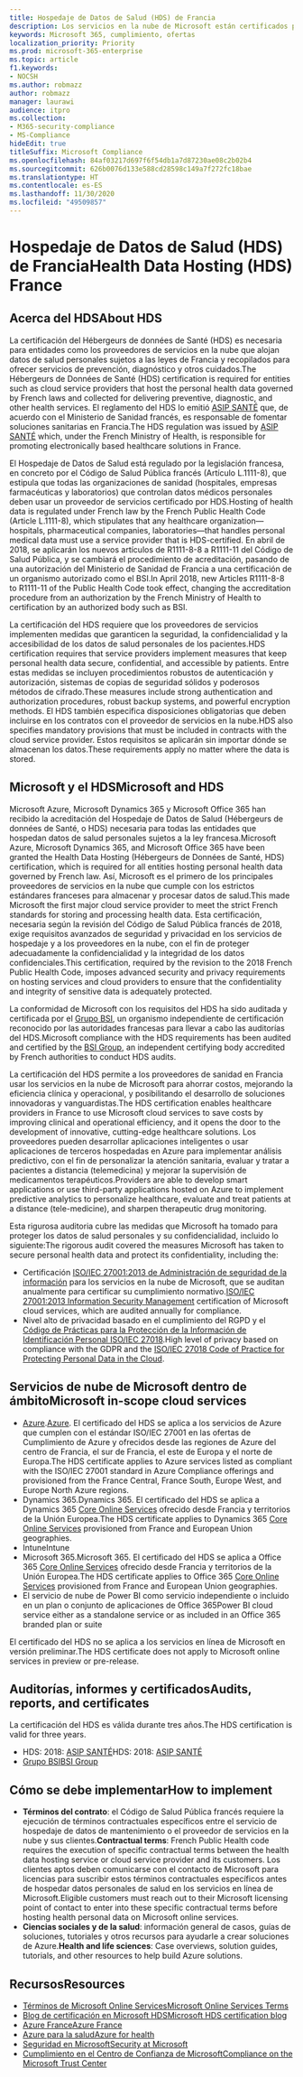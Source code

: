 ```yaml
---
title: Hospedaje de Datos de Salud (HDS) de Francia
description: Los servicios en la nube de Microsoft están certificados para su cumplimiento con el estándar de Hospedaje de Datos de Salud (Hébergeurs de données de Santé).
keywords: Microsoft 365, cumplimiento, ofertas
localization_priority: Priority
ms.prod: microsoft-365-enterprise
ms.topic: article
f1.keywords:
- NOCSH
ms.author: robmazz
author: robmazz
manager: laurawi
audience: itpro
ms.collection:
- M365-security-compliance
- MS-Compliance
hideEdit: true
titleSuffix: Microsoft Compliance
ms.openlocfilehash: 84af03217d697f6f54db1a7d87230ae08c2b02b4
ms.sourcegitcommit: 626b0076d133e588cd28598c149a7f272fc18bae
ms.translationtype: HT
ms.contentlocale: es-ES
ms.lasthandoff: 11/30/2020
ms.locfileid: "49509857"
---
```

# <a name="health-data-hosting-hds-france"></a><span data-ttu-id="67362-104">Hospedaje de Datos de Salud (HDS) de Francia</span><span class="sxs-lookup"><span data-stu-id="67362-104">Health Data Hosting (HDS) France</span></span>

## <a name="about-hds"></a><span data-ttu-id="67362-105">Acerca del HDS</span><span class="sxs-lookup"><span data-stu-id="67362-105">About HDS</span></span>

<span data-ttu-id="67362-106">La certificación del Hébergeurs de données de Santé (HDS) es necesaria para entidades como los proveedores de servicios en la nube que alojan datos de salud personales sujetos a las leyes de Francia y recopilados para ofrecer servicios de prevención, diagnóstico y otros cuidados.</span><span class="sxs-lookup"><span data-stu-id="67362-106">The Hébergeurs de Données de Santé (HDS) certification is required for entities such as cloud service providers that host the personal health data governed by French laws and collected for delivering preventive, diagnostic, and other health services.</span></span> <span data-ttu-id="67362-107">El reglamento del HDS lo emitió [ASIP SANTÉ](https://esante.gouv.fr/) que, de acuerdo con el Ministerio de Sanidad francés, es responsable de fomentar soluciones sanitarias en Francia.</span><span class="sxs-lookup"><span data-stu-id="67362-107">The HDS regulation was issued by [ASIP SANTÉ](https://esante.gouv.fr/) which, under the French Ministry of Health, is responsible for promoting electronically based healthcare solutions in France.</span></span>

<span data-ttu-id="67362-108">El Hospedaje de Datos de Salud está regulado por la legislación francesa, en concreto por el Código de Salud Pública francés (Artículo L.1111-8), que estipula que todas las organizaciones de sanidad (hospitales, empresas farmacéuticas y laboratorios) que controlan datos médicos personales deben usar un proveedor de servicios certificado por HDS.</span><span class="sxs-lookup"><span data-stu-id="67362-108">Hosting of health data is regulated under French law by the French Public Health Code (Article L.1111-8), which stipulates that any healthcare organization—hospitals, pharmaceutical companies, laboratories—that handles personal medical data must use a service provider that is HDS-certified.</span></span> <span data-ttu-id="67362-109">En abril de 2018, se aplicarán los nuevos artículos de R1111-8-8 a R1111-11 del Código de Salud Pública, y se cambiará el procedimiento de acreditación, pasando de una autorización del Ministerio de Sanidad de Francia a una certificación de un organismo autorizado como el BSI.</span><span class="sxs-lookup"><span data-stu-id="67362-109">In April 2018, new Articles R1111-8-8 to R1111-11 of the Public Health Code took effect, changing the accreditation procedure from an authorization by the French Ministry of Health to certification by an authorized body such as BSI.</span></span>

<span data-ttu-id="67362-110">La certificación del HDS requiere que los proveedores de servicios implementen medidas que garanticen la seguridad, la confidencialidad y la accesibilidad de los datos de salud personales de los pacientes.</span><span class="sxs-lookup"><span data-stu-id="67362-110">HDS certification requires that service providers implement measures that keep personal health data secure, confidential, and accessible by patients.</span></span> <span data-ttu-id="67362-111">Entre estas medidas se incluyen procedimientos robustos de autenticación y autorización, sistemas de copias de seguridad sólidos y poderosos métodos de cifrado.</span><span class="sxs-lookup"><span data-stu-id="67362-111">These measures include strong authentication and authorization procedures, robust backup systems, and powerful encryption methods.</span></span> <span data-ttu-id="67362-112">El HDS también especifica disposiciones obligatorias que deben incluirse en los contratos con el proveedor de servicios en la nube.</span><span class="sxs-lookup"><span data-stu-id="67362-112">HDS also specifies mandatory provisions that must be included in contracts with the cloud service provider.</span></span> <span data-ttu-id="67362-113">Estos requisitos se aplicarán sin importar dónde se almacenan los datos.</span><span class="sxs-lookup"><span data-stu-id="67362-113">These requirements apply no matter where the data is stored.</span></span>

## <a name="microsoft-and-hds"></a><span data-ttu-id="67362-114">Microsoft y el HDS</span><span class="sxs-lookup"><span data-stu-id="67362-114">Microsoft and HDS</span></span>

<span data-ttu-id="67362-115">Microsoft Azure, Microsoft Dynamics 365 y Microsoft Office 365 han recibido la acreditación del Hospedaje de Datos de Salud (Hébergeurs de données de Santé, o HDS) necesaria para todas las entidades que hospedan datos de salud personales sujetos a la ley francesa.</span><span class="sxs-lookup"><span data-stu-id="67362-115">Microsoft Azure, Microsoft Dynamics 365, and Microsoft Office 365 have been granted the Health Data Hosting (Hébergeurs de Données de Santé, HDS) certification, which is required for all entities hosting personal health data governed by French law.</span></span> <span data-ttu-id="67362-116">Así, Microsoft es el primero de los principales proveedores de servicios en la nube que cumple con los estrictos estándares franceses para almacenar y procesar datos de salud.</span><span class="sxs-lookup"><span data-stu-id="67362-116">This made Microsoft the first major cloud service provider to meet the strict French standards for storing and processing health data.</span></span> <span data-ttu-id="67362-117">Esta certificación, necesaria según la revisión del Código de Salud Pública francés de 2018, exige requisitos avanzados de seguridad y privacidad en los servicios de hospedaje y a los proveedores en la nube, con el fin de proteger adecuadamente la confidencialidad y la integridad de los datos confidenciales.</span><span class="sxs-lookup"><span data-stu-id="67362-117">This certification, required by the revision to the 2018 French Public Health Code, imposes advanced security and privacy requirements on hosting services and cloud providers to ensure that the confidentiality and integrity of sensitive data is adequately protected.</span></span>

<span data-ttu-id="67362-118">La conformidad de Microsoft con los requisitos del HDS ha sido auditada y certificada por el [Grupo BSI](https://www.bsigroup.com/fr-FR/), un organismo independiente de certificación reconocido por las autoridades francesas para llevar a cabo las auditorías del HDS.</span><span class="sxs-lookup"><span data-stu-id="67362-118">Microsoft compliance with the HDS requirements has been audited and certified by the [BSI Group](https://www.bsigroup.com/fr-FR/), an independent certifying body accredited by French authorities to conduct HDS audits.</span></span>

<span data-ttu-id="67362-119">La certificación del HDS permite a los proveedores de sanidad en Francia usar los servicios en la nube de Microsoft para ahorrar costos, mejorando la eficiencia clínica y operacional, y posibilitando el desarrollo de soluciones innovadoras y vanguardistas.</span><span class="sxs-lookup"><span data-stu-id="67362-119">The HDS certification enables healthcare providers in France to use Microsoft cloud services to save costs by improving clinical and operational efficiency, and it opens the door to the development of innovative, cutting-edge healthcare solutions.</span></span> <span data-ttu-id="67362-120">Los proveedores pueden desarrollar aplicaciones inteligentes o usar aplicaciones de terceros hospedadas en Azure para implementar análisis predictivo, con el fin de personalizar la atención sanitaria, evaluar y tratar a pacientes a distancia (telemedicina) y mejorar la supervisión de medicamentos terapéuticos.</span><span class="sxs-lookup"><span data-stu-id="67362-120">Providers are able to develop smart applications or use third-party applications hosted on Azure to implement predictive analytics to personalize healthcare, evaluate and treat patients at a distance (tele-medicine), and sharpen therapeutic drug monitoring.</span></span>

<span data-ttu-id="67362-121">Esta rigurosa auditoria cubre las medidas que Microsoft ha tomado para proteger los datos de salud personales y su confidencialidad, incluido lo siguiente:</span><span class="sxs-lookup"><span data-stu-id="67362-121">The rigorous audit covered the measures Microsoft has taken to secure personal health data and protect its confidentiality, including the:</span></span>

- <span data-ttu-id="67362-122">Certificación [ISO/IEC 27001:2013 de Administración de seguridad de la información](offering-iso-27001.md) para los servicios en la nube de Microsoft, que se auditan anualmente para certificar su cumplimiento normativo.</span><span class="sxs-lookup"><span data-stu-id="67362-122">[ISO/IEC 27001:2013 Information Security Management](offering-iso-27001.md) certification of Microsoft cloud services, which are audited annually for compliance.</span></span>
- <span data-ttu-id="67362-123">Nivel alto de privacidad basado en el cumplimiento del RGPD y el [Código de Prácticas para la Protección de la Información de Identificación Personal ISO/IEC 27018](offering-iso-27018.md).</span><span class="sxs-lookup"><span data-stu-id="67362-123">High level of privacy based on compliance with the GDPR and the [ISO/IEC 27018 Code of Practice for Protecting Personal Data in the Cloud](offering-iso-27018.md).</span></span>

## <a name="microsoft-in-scope-cloud-services"></a><span data-ttu-id="67362-124">Servicios de nube de Microsoft dentro de ámbito</span><span class="sxs-lookup"><span data-stu-id="67362-124">Microsoft in-scope cloud services</span></span>

- <span data-ttu-id="67362-125">[Azure](https://aka.ms/AzureCompliance).</span><span class="sxs-lookup"><span data-stu-id="67362-125">[Azure](https://aka.ms/AzureCompliance).</span></span> <span data-ttu-id="67362-126">El certificado del HDS se aplica a los servicios de Azure que cumplen con el estándar ISO/IEC 27001 en las ofertas de Cumplimiento de Azure y ofrecidos desde las regiones de Azure del centro de Francia, el sur de Francia, el este de Europa y el norte de Europa.</span><span class="sxs-lookup"><span data-stu-id="67362-126">The HDS certificate applies to Azure services listed as compliant with the ISO/IEC 27001 standard in Azure Compliance offerings and provisioned from the France Central, France South, Europe West, and Europe North Azure regions.</span></span>
- <span data-ttu-id="67362-127">Dynamics 365.</span><span class="sxs-lookup"><span data-stu-id="67362-127">Dynamics 365.</span></span> <span data-ttu-id="67362-128">El certificado del HDS se aplica a Dynamics 365 [Core Online Services](https://aka.ms/Online-Services-Terms) ofrecido desde Francia y territorios de la Unión Europea.</span><span class="sxs-lookup"><span data-stu-id="67362-128">The HDS certificate applies to Dynamics 365 [Core Online Services](https://aka.ms/Online-Services-Terms) provisioned from France and European Union geographies.</span></span>
- <span data-ttu-id="67362-129">Intune</span><span class="sxs-lookup"><span data-stu-id="67362-129">Intune</span></span>
- <span data-ttu-id="67362-130">Microsoft 365.</span><span class="sxs-lookup"><span data-stu-id="67362-130">Microsoft 365.</span></span> <span data-ttu-id="67362-131">El certificado del HDS se aplica a Office 365 [Core Online Services](https://aka.ms/Online-Services-Terms) ofrecido desde Francia y territorios de la Unión Europea.</span><span class="sxs-lookup"><span data-stu-id="67362-131">The HDS certificate applies to Office 365 [Core Online Services](https://aka.ms/Online-Services-Terms) provisioned from France and European Union geographies.</span></span>
- <span data-ttu-id="67362-132">El servicio de nube de Power BI como servicio independiente o incluido en un plan o conjunto de aplicaciones de Office 365</span><span class="sxs-lookup"><span data-stu-id="67362-132">Power BI cloud service either as a standalone service or as included in an Office 365 branded plan or suite</span></span>

<span data-ttu-id="67362-133">El certificado del HDS no se aplica a los servicios en línea de Microsoft en versión preliminar.</span><span class="sxs-lookup"><span data-stu-id="67362-133">The HDS certificate does not apply to Microsoft online services in preview or pre-release.</span></span>

## <a name="audits-reports-and-certificates"></a><span data-ttu-id="67362-134">Auditorías, informes y certificados</span><span class="sxs-lookup"><span data-stu-id="67362-134">Audits, reports, and certificates</span></span>

<span data-ttu-id="67362-135">La certificación del HDS es válida durante tres años.</span><span class="sxs-lookup"><span data-stu-id="67362-135">The HDS certification is valid for three years.</span></span>

- <span data-ttu-id="67362-136">HDS: 2018: [ASIP SANTÉ](https://esante.gouv.fr/)</span><span class="sxs-lookup"><span data-stu-id="67362-136">HDS: 2018: [ASIP SANTÉ](https://esante.gouv.fr/)</span></span>
- [<span data-ttu-id="67362-137">Grupo BSI</span><span class="sxs-lookup"><span data-stu-id="67362-137">BSI Group</span></span>](https://www.bsigroup.com/fr-FR/Nos-services/Certification/Recherche-dans-le-repertoire-des-certificats-et-des-clients/Resultats-de-la-recherche-dans-le-repertoire-des-certificats-et-des-clients/?searchkey=licence%3dHDS%2b701569%26company%3dMicrosoft%2bCorp&licencenumber=HDS%20701569)

## <a name="how-to-implement"></a><span data-ttu-id="67362-138">Cómo se debe implementar</span><span class="sxs-lookup"><span data-stu-id="67362-138">How to implement</span></span>

- <span data-ttu-id="67362-139">**Términos del contrato**: el Código de Salud Pública francés requiere la ejecución de términos contractuales específicos entre el servicio de hospedaje de datos de mantenimiento o el proveedor de servicios en la nube y sus clientes.</span><span class="sxs-lookup"><span data-stu-id="67362-139">**Contractual terms**: French Public Health code requires the execution of specific contractual terms between the health data hosting service or cloud service provider and its customers.</span></span> <span data-ttu-id="67362-140">Los clientes aptos deben comunicarse con el contacto de Microsoft para licencias para suscribir estos términos contractuales específicos antes de hospedar datos personales de salud en los servicios en línea de Microsoft.</span><span class="sxs-lookup"><span data-stu-id="67362-140">Eligible customers must reach out to their Microsoft licensing point of contact to enter into these specific contractual terms before hosting health personal data on Microsoft online services.</span></span>
- <span data-ttu-id="67362-141">**Ciencias sociales y de la salud**: información general de casos, guías de soluciones, tutoriales y otros recursos para ayudarle a crear soluciones de Azure.</span><span class="sxs-lookup"><span data-stu-id="67362-141">**Health and life sciences**: Case overviews, solution guides, tutorials, and other resources to help build Azure solutions.</span></span>

## <a name="resources"></a><span data-ttu-id="67362-142">Recursos</span><span class="sxs-lookup"><span data-stu-id="67362-142">Resources</span></span>

- [<span data-ttu-id="67362-143">Términos de Microsoft Online Services</span><span class="sxs-lookup"><span data-stu-id="67362-143">Microsoft Online Services Terms</span></span>](https://aka.ms/Online-Services-Terms)
- [<span data-ttu-id="67362-144">Blog de certificación en Microsoft HDS</span><span class="sxs-lookup"><span data-stu-id="67362-144">Microsoft HDS certification blog</span></span>](https://news.microsoft.com/2018/11/06/microsoft-1er-acteur-majeur-du-cloud-public-a-etre-certifie-hebergeur-de-donnees-de-sante-en-france/)
- [<span data-ttu-id="67362-145">Azure France</span><span class="sxs-lookup"><span data-stu-id="67362-145">Azure France</span></span>](https://azure.microsoft.com/global-infrastructure/france/)
- [<span data-ttu-id="67362-146">Azure para la salud</span><span class="sxs-lookup"><span data-stu-id="67362-146">Azure for health</span></span>](https://azure.microsoft.com/industries/healthcare/)
- [<span data-ttu-id="67362-147">Seguridad en Microsoft</span><span class="sxs-lookup"><span data-stu-id="67362-147">Security at Microsoft</span></span>](https://www.microsoft.com/security)
- [<span data-ttu-id="67362-148">Cumplimiento en el Centro de Confianza de Microsoft</span><span class="sxs-lookup"><span data-stu-id="67362-148">Compliance on the Microsoft Trust Center</span></span>](https://www.microsoft.com/trust-center/compliance/compliance-overview)
